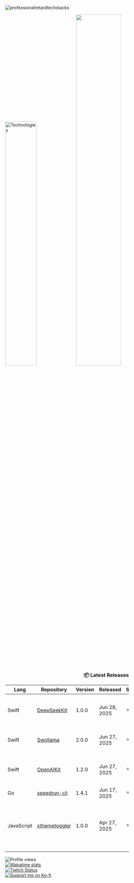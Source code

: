 ![professionalretardtechstacks](https://github.com/user-attachments/assets/108655df-7d5d-43dd-884a-7406a52221d3)

<p align="left">
  <img width="45%" src="https://github-readme-stats.vercel.app/api/top-langs/?username=marcusziade&theme=transparent&hide_border=true&layout=compact&langs_count=10&locale=en&custom_title=Technologies&hide=css,scss,html,HTTP,Pug,Ruby,Javascript,Kotlin,Dockerfile,Shell,PowerShell,Makefile" alt="Technologies" />
  <img width="54%" src="https://github-readme-stats.vercel.app/api?username=marcusziade&hide_border=true&custom_title=Open%20Source&theme=transparent" />
</p>























































<!-- Recent Releases -->
<div style="width: 80%; text-align: right;">
<h3>📦 Latest Releases</h3>
<table style="margin-left: auto;">
<thead>
<tr>
<th>Lang</th>
<th>Repository</th>
<th>Version</th>
<th>Released</th>
<th>Stars</th>
<th>Description</th>
</tr>
</thead>
<tbody>
<tr>
      <td>Swift</td>
      <td><a href="https://github.com/marcusziade/DeepSeekKit/releases/tag/1.0.0">DeepSeekKit</a></td>
      <td>1.0.0</td>
      <td>Jun 28, 2025</td>
      <td>⭐ 1</td>
      <td>A comprehensive Swift SDK for the DeepSeek API</td>
    </tr>
<tr>
      <td>Swift</td>
      <td><a href="https://github.com/marcusziade/Swollama/releases/tag/2.0.0">Swollama</a></td>
      <td>2.0.0</td>
      <td>Jun 27, 2025</td>
      <td>⭐ 10</td>
      <td>A comprehensive Swift SDK for Ollama</td>
    </tr>
<tr>
      <td>Swift</td>
      <td><a href="https://github.com/marcusziade/OpenAIKit/releases/tag/1.2.0">OpenAIKit</a></td>
      <td>1.2.0</td>
      <td>Jun 27, 2025</td>
      <td>⭐ 7</td>
      <td>A comprehensive Swift SDK for the OpenAI API.</td>
    </tr>
<tr>
      <td>Go</td>
      <td><a href="https://github.com/marcusziade/speedrun-cli/releases/tag/1.4.1">speedrun-cli</a></td>
      <td>1.4.1</td>
      <td>Jun 17, 2025</td>
      <td>⭐ 0</td>
      <td>CLI client for speedrun.com</td>
    </tr>
<tr>
      <td>JavaScript</td>
      <td><a href="https://github.com/marcusziade/xthemetoggler/releases/tag/1.0.0">xthemetoggler</a></td>
      <td>1.0.0</td>
      <td>Apr 27, 2025</td>
      <td>⭐ 0</td>
      <td> Extension that adds a dedicated button on X.com to quickly access display settings</td>
    </tr>
</tbody>
</table>
</div>
<!-- End Recent Releases -->
























































</div>


<div style="display: flex; justify-content: space-between; align-items: flex-start;">
  <div style="width: 35%;">
    <img src="https://komarev.com/ghpvc/?username=marcusziade&label=Profile%20views&color=0e75b6&style=flat" alt="Profile views" /><br>
    <a href="https://wakatime.com/@52d828f5-807b-496a-bfc0-5dbef43c05e5"><img src="https://wakatime.com/badge/user/52d828f5-807b-496a-bfc0-5dbef43c05e5.svg" alt="Wakatime stats" /></a><br>
    <a href="https://www.twitch.tv/guitaripod"><img src="https://img.shields.io/twitch/status/guitaripod?logo=twitchsx&style=for-the-badge&color=0891b2&labelColor=7F00FF&label=TWITCH+STATUS" alt="Twitch Status" /></a><br>
    <a href="https://ko-fi.com/A0A6EOA7C"><img src="https://ko-fi.com/img/githubbutton_sm.svg" alt="Support me on Ko-fi" /></a><br>
  </div>

  
